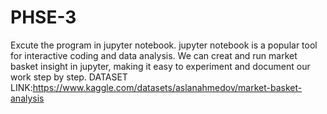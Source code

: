 # PHSE-3
Excute the program in jupyter notebook. 
jupyter notebook is a popular tool for interactive coding and data analysis.
We can creat and run market basket insight in jupyter,
making it easy to experiment and document our work step by step. 
DATASET LINK:https://www.kaggle.com/datasets/aslanahmedov/market-basket-analysis
